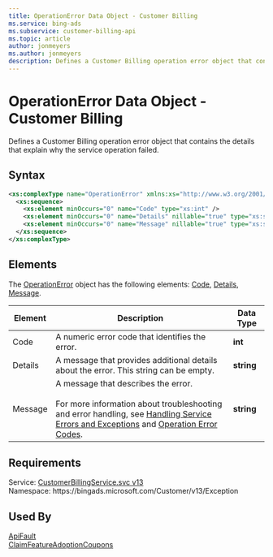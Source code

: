 ```yaml
---
title: OperationError Data Object - Customer Billing
ms.service: bing-ads
ms.subservice: customer-billing-api
ms.topic: article
author: jonmeyers
ms.author: jonmeyers
description: Defines a Customer Billing operation error object that contains the details that explain why the service operation failed.
---
```

# OperationError Data Object - Customer Billing
Defines a Customer Billing operation error object that contains the details that explain why the service operation failed.

## Syntax
```xml
<xs:complexType name="OperationError" xmlns:xs="http://www.w3.org/2001/XMLSchema">
  <xs:sequence>
    <xs:element minOccurs="0" name="Code" type="xs:int" />
    <xs:element minOccurs="0" name="Details" nillable="true" type="xs:string" />
    <xs:element minOccurs="0" name="Message" nillable="true" type="xs:string" />
  </xs:sequence>
</xs:complexType>
```

## <a name="elements"></a>Elements

The [OperationError](operationerror.md) object has the following elements: [Code](#code), [Details](#details), [Message](#message).

|Element|Description|Data Type|
|-----------|---------------|-------------|
|<a name="code"></a>Code|A numeric error code that identifies the error.|**int**|
|<a name="details"></a>Details|A message that provides additional details about the error. This string can be empty.|**string**|
|<a name="message"></a>Message|A message that describes the error.<br/><br/>For more information about troubleshooting and error handling, see [Handling Service Errors and Exceptions](../guides/handle-service-errors-exceptions.md) and [Operation Error Codes](../guides/operation-error-codes.md).|**string**|

## Requirements
Service: [CustomerBillingService.svc v13](https://clientcenter.api.bingads.microsoft.com/Api/Billing/v13/CustomerBillingService.svc)  
Namespace: https\://bingads.microsoft.com/Customer/v13/Exception  

## Used By
[ApiFault](apifault.md)  
[ClaimFeatureAdoptionCoupons](claimfeatureadoptioncoupons.md)  
